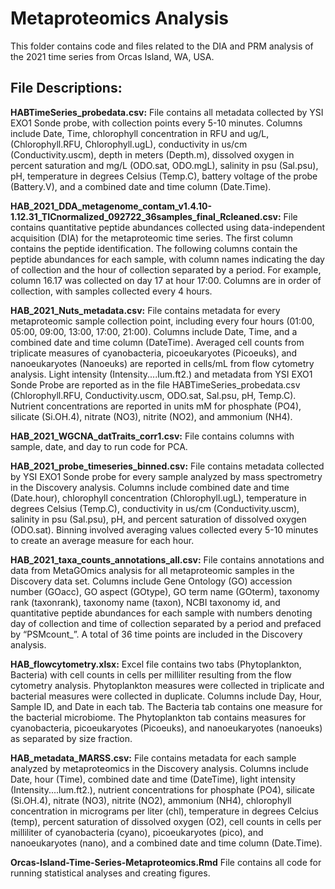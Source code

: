 # Metaproteomics Analysis 

This folder contains code and files related to the DIA and PRM analysis of the 2021 time series from Orcas Island, WA, USA. 

## File Descriptions: 

**HABTimeSeries_probedata.csv:** 
File contains all metadata collected by YSI EXO1 Sonde probe, with collection points every 5-10 minutes. Columns include Date, Time, chlorophyll concentration in RFU and ug/L, (Chlorophyll.RFU, Chlorophyll.ugL), conductivity in us/cm (Conductivity.uscm), depth in meters (Depth.m), dissolved oxygen in percent saturation and mg/L (ODO.sat, ODO.mgL), salinity in psu (Sal.psu), pH, temperature in degrees Celsius (Temp.C), battery voltage of the probe (Battery.V), and a combined date and time column (Date.Time). 

**HAB_2021_DDA_metagenome_contam_v1.4.10-1.12.31_TICnormalized_092722_36samples_final_Rcleaned.csv:** 
File contains quantitative peptide abundances collected using data-independent acquisition (DIA) for the metaproteomic time series. The first column contains the peptide identification. The following columns contain the peptide abundances for each sample, with column names indicating the day of collection and the hour of collection separated by a period. For example, column 16.17 was collected on day 17 at hour 17:00. Columns are in order of collection, with samples collected every 4 hours. 

**HAB_2021_Nuts_metadata.csv:** 
File contains metadata for every metaproteomic sample collection point, including every four hours (01:00, 05:00, 09:00, 13:00, 17:00, 21:00). Columns include Date, Time, and a combined date and time column (DateTime). Averaged cell counts from triplicate measures of cyanobacteria, picoeukaryotes (Picoeuks), and nanoeukaryotes (Nanoeuks) are reported in cells/mL from flow cytometry analysis. Light intensity (Intensity....lum.ft2.) and metadata from YSI EXO1 Sonde Probe are reported as in the file HABTimeSeries_probedata.csv (Chlorophyll.RFU, Conductivity.uscm, ODO.sat, Sal.psu, pH, Temp.C). Nutrient concentrations are reported in units mM for phosphate (PO4), silicate (Si.OH.4), nitrate (NO3), nitrite (NO2), and ammonium (NH4). 

**HAB_2021_WGCNA_datTraits_corr1.csv:** 
File contains columns with sample, date, and day to run code for PCA. 

**HAB_2021_probe_timeseries_binned.csv:** 
File contains metadata collected by YSI EXO1 Sonde probe for every sample analyzed by mass spectrometry in the Discovery analysis. Columns include combined date and time (Date.hour), chlorophyll concentration (Chlorophyll.ugL), temperature in degrees Celsius (Temp.C), conductivity in us/cm (Conductivity.uscm), salinity in psu (Sal.psu), pH, and percent saturation of dissolved oxygen (ODO.sat). Binning involved averaging values collected every 5-10 minutes to create an average measure for each hour. 

**HAB_2021_taxa_counts_annotations_all.csv:** 
File contains annotations and data from MetaGOmics analysis for all metaproteomic samples in the Discovery data set. Columns include Gene Ontology (GO) accession number (GOacc), GO aspect (GOtype), GO term name (GOterm), taxonomy rank (taxonrank), taxonomy name (taxon), NCBI taxonomy id, and quantitative peptide abundances for each sample with numbers denoting day of collection and time of collection separated by a period and prefaced by “PSMcount_”. A total of 36 time points are included in the Discovery analysis. 

**HAB_flowcytometry.xlsx:** 
Excel file contains two tabs (Phytoplankton, Bacteria) with cell counts in cells per milliliter resulting from the flow cytometry analysis. Phytoplankton measures were collected in triplicate and bacterial measures were collected in duplicate. Columns include Day, Hour, Sample ID, and Date in each tab. The Bacteria tab contains one measure for the bacterial microbiome. The Phytoplankton tab contains measures for cyanobacteria, picoeukaryotes (Picoeuks), and nanoeukaryotes (nanoeuks) as separated by size fraction. 

**HAB_metadata_MARSS.csv:** 
File contains metadata for each sample analyzed by metaproteomics in the Discovery analysis. Columns include Date, hour (Time), combined date and time (DateTime), light intensity (Intensity....lum.ft2.), nutrient concentrations for phosphate (PO4), silicate (Si.OH.4), nitrate (NO3), nitrite (NO2), ammonium (NH4), chlorophyll concentration in micrograms per liter (chl), temperature in degrees Celcius (temp), percent saturation of dissolved oxygen (O2), cell counts in cells per milliliter of cyanobacteria (cyano), picoeukaryotes (pico), and nanoeukaryotes (nano), and a combined date and time column (Date.Time). 

**Orcas-Island-Time-Series-Metaproteomics.Rmd**
File contains all code for running statistical analyses and creating figures.

